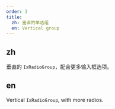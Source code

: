 ```yaml
---
order: 3
title:
  zh: 垂直的单选组
  en: Vertical group
---
```


## zh

垂直的 `IxRadioGroup`，配合更多输入框选项。

## en

Vertical `IxRadioGroup`, with more radios.
